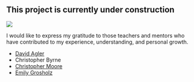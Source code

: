 ## This project is currently under construction

![](../images/logo.png)

I would like to express my gratitude to those teachers and mentors who have contributed to my experience, understanding, and personal growth.
* [David Agler](http://davidagler.com)
* Christopher Byrne
* [Christopher Moore](https://sites.psu.edu/moore/)
* [Emily Grosholz](http://emilygrosholz.com)
